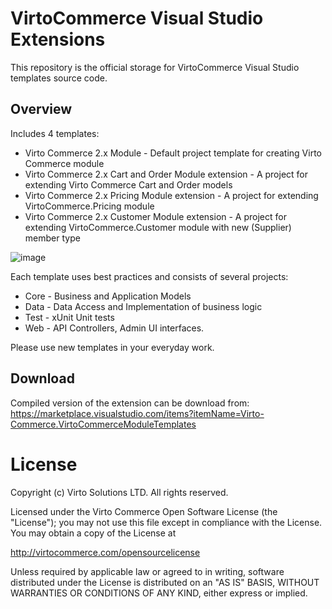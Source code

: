 # VirtoCommerce Visual Studio Extensions
This repository is the official storage for VirtoCommerce Visual Studio templates source code.

## Overview
Includes 4 templates:
* Virto Commerce 2.x Module - Default project template for creating Virto Commerce module
* Virto Commerce 2.x Cart and Order Module extension - A project for extending Virto Commerce Cart and Order models
* Virto Commerce 2.x Pricing Module extension - A project for extending VirtoCommerce.Pricing module
* Virto Commerce 2.x Customer Module extension - A project for extending VirtoCommerce.Customer module with new (Supplier) member type

![image](https://user-images.githubusercontent.com/13037473/59408486-55029700-8dde-11e9-9d90-556f75acdcc6.PNG)

Each template uses best practices and consists of several projects:
* Core - Business and Application Models
* Data - Data Access and Implementation of business logic
* Test - xUnit Unit tests
* Web - API Controllers, Admin UI interfaces.

Please use new templates in your everyday work. 

## Download
Compiled version of the extension can be download from: https://marketplace.visualstudio.com/items?itemName=Virto-Commerce.VirtoCommerceModuleTemplates

# License
Copyright (c) Virto Solutions LTD.  All rights reserved.

Licensed under the Virto Commerce Open Software License (the "License"); you
may not use this file except in compliance with the License. You may
obtain a copy of the License at

http://virtocommerce.com/opensourcelicense

Unless required by applicable law or agreed to in writing, software
distributed under the License is distributed on an "AS IS" BASIS,
WITHOUT WARRANTIES OR CONDITIONS OF ANY KIND, either express or
implied.
